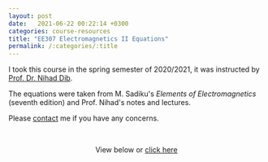 ```yaml
---
layout: post
date:   2021-06-22 00:22:14 +0300
categories: course-resources
title: "EE307 Electromagnetics II Equations"
permalink: /:categories/:title
---
```


I took this course in the spring semester of 2020/2021, it was instructed by [Prof. Dr. Nihad Dib](https://www.just.edu.jo/eportfolio/Pages/Default.aspx?email=nihad).

The equations were taken from M. Sadiku's _Elements of Electromagnetics_ (seventh edition) and Prof. Nihad's notes and lectures.

Please [contact](/dev_site2/contact/) me if you have any concerns.

<p>&nbsp;</p>

<p style="text-align:center;">View below or <a href="/dev_site2/assets/pdf/AllEquationsEM2.pdf">
click here</a></p>

<div style="text-align: center; margin-top: -10px">
<object data="/dev_site2/assets/pdf/AllEquationsEM2.pdf" width="100%" height="1080" type="application/pdf"></object>
</div>
